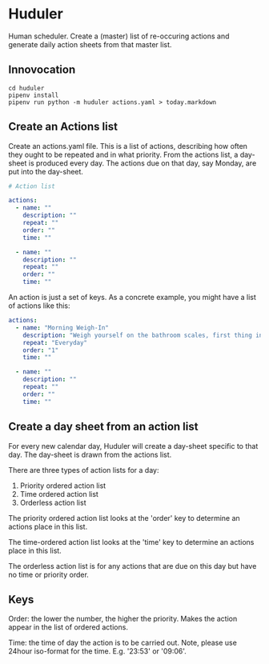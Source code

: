 # Huduler

Human scheduler. Create a (master) list of re-occuring actions and generate daily action sheets from that master list.

## Innovocation

```shell
cd huduler
pipenv install
pipenv run python -m huduler actions.yaml > today.markdown
```


## Create an Actions list

Create an actions.yaml file. This is a list of actions, describing how often they ought to be repeated and in what priority. From the actions list, a day-sheet is produced every day. The actions due on that day, say Monday, are put into the day-sheet.

```yaml
# Action list

actions:
  - name: ""
    description: ""
    repeat: ""
    order: ""
    time: ""

  - name: ""
    description: ""
    repeat: ""
    order: ""
    time: ""

```

An action is just a set of keys. As a concrete example, you might have a list of actions like this:

```yaml
actions:
  - name: "Morning Weigh-In"
    description: "Weigh yourself on the bathroom scales, first thing in the morning, before anything else."
    repeat: "Everyday"
    order: "1"
    time: ""

  - name: ""
    description: ""
    repeat: ""
    order: ""
    time: ""

```

## Create a day sheet from an action list

For every new calendar day, Huduler will create a day-sheet specific to that day. The day-sheet is drawn from the actions list.

There are three types of action lists for a day:

1. Priority ordered action list
2. Time ordered action list
3. Orderless action list

The priority ordered action list looks at the 'order' key to determine an actions place in this list.

The time-ordered action list looks at the 'time' key to determine an actions place in this list.

The orderless action list is for any actions that are due on this day but have no time or priority order.

## Keys

Order: the lower the number, the higher the priority. Makes the action appear in the list of ordered actions.

Time: the time of day the action is to be carried out. Note, please use 24hour iso-format for the time. E.g. '23:53' or '09:06'.